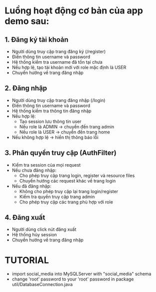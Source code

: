 # Luồng hoạt động cơ bản của app demo sau:

## 1. Đăng ký tài khoản
- Người dùng truy cập trang đăng ký (/register)
- Điền thông tin username và password
- Hệ thống kiểm tra username đã tồn tại chưa
- Nếu hợp lệ, tạo tài khoản mới với role mặc định là USER
- Chuyển hướng về trang đăng nhập

## 2. Đăng nhập
- Người dùng truy cập trang đăng nhập (/login) 
- Điền thông tin username và password
- Hệ thống kiểm tra thông tin đăng nhập
- Nếu hợp lệ:
  + Tạo session lưu thông tin user
  + Nếu role là ADMIN -> chuyển đến trang admin
  + Nếu role là USER -> chuyển đến trang home
- Nếu không hợp lệ -> hiển thị thông báo lỗi

## 3. Phân quyền truy cập (AuthFilter)
- Kiểm tra session của mọi request
- Nếu chưa đăng nhập:
  + Cho phép truy cập trang login, register và resource files
  + Chuyển hướng các request khác về trang login
- Nếu đã đăng nhập:
  + Không cho phép truy cập lại trang login/register
  + Kiểm tra quyền truy cập trang admin
  + Cho phép truy cập các trang phù hợp với role

## 4. Đăng xuất
- Người dùng click nút đăng xuất
- Hệ thống hủy session
- Chuyển hướng về trang đăng nhập

# TUTORIAL

- import social_media into MySQLServer with "social_media" schema
- change 'root' password to your 'root' password in package util/DatabaseConnection.java